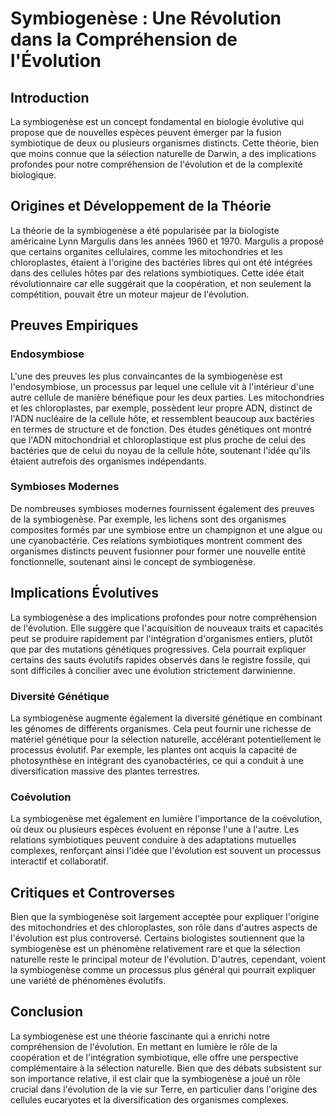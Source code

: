 # Symbiogenèse : Une Révolution dans la Compréhension de l'Évolution

## Introduction

La symbiogenèse est un concept fondamental en biologie évolutive qui propose que de nouvelles espèces peuvent émerger par la fusion symbiotique de deux ou plusieurs organismes distincts. Cette théorie, bien que moins connue que la sélection naturelle de Darwin, a des implications profondes pour notre compréhension de l'évolution et de la complexité biologique.

## Origines et Développement de la Théorie

La théorie de la symbiogenèse a été popularisée par la biologiste américaine Lynn Margulis dans les années 1960 et 1970. Margulis a proposé que certains organites cellulaires, comme les mitochondries et les chloroplastes, étaient à l'origine des bactéries libres qui ont été intégrées dans des cellules hôtes par des relations symbiotiques. Cette idée était révolutionnaire car elle suggérait que la coopération, et non seulement la compétition, pouvait être un moteur majeur de l'évolution.

## Preuves Empiriques

### Endosymbiose

L'une des preuves les plus convaincantes de la symbiogenèse est l'endosymbiose, un processus par lequel une cellule vit à l'intérieur d'une autre cellule de manière bénéfique pour les deux parties. Les mitochondries et les chloroplastes, par exemple, possèdent leur propre ADN, distinct de l'ADN nucléaire de la cellule hôte, et ressemblent beaucoup aux bactéries en termes de structure et de fonction. Des études génétiques ont montré que l'ADN mitochondrial et chloroplastique est plus proche de celui des bactéries que de celui du noyau de la cellule hôte, soutenant l'idée qu'ils étaient autrefois des organismes indépendants.

### Symbioses Modernes

De nombreuses symbioses modernes fournissent également des preuves de la symbiogenèse. Par exemple, les lichens sont des organismes composites formés par une symbiose entre un champignon et une algue ou une cyanobactérie. Ces relations symbiotiques montrent comment des organismes distincts peuvent fusionner pour former une nouvelle entité fonctionnelle, soutenant ainsi le concept de symbiogenèse.

## Implications Évolutives

La symbiogenèse a des implications profondes pour notre compréhension de l'évolution. Elle suggère que l'acquisition de nouveaux traits et capacités peut se produire rapidement par l'intégration d'organismes entiers, plutôt que par des mutations génétiques progressives. Cela pourrait expliquer certains des sauts évolutifs rapides observés dans le registre fossile, qui sont difficiles à concilier avec une évolution strictement darwinienne.

### Diversité Génétique

La symbiogenèse augmente également la diversité génétique en combinant les génomes de différents organismes. Cela peut fournir une richesse de matériel génétique pour la sélection naturelle, accélérant potentiellement le processus évolutif. Par exemple, les plantes ont acquis la capacité de photosynthèse en intégrant des cyanobactéries, ce qui a conduit à une diversification massive des plantes terrestres.

### Coévolution

La symbiogenèse met également en lumière l'importance de la coévolution, où deux ou plusieurs espèces évoluent en réponse l'une à l'autre. Les relations symbiotiques peuvent conduire à des adaptations mutuelles complexes, renforçant ainsi l'idée que l'évolution est souvent un processus interactif et collaboratif.

## Critiques et Controverses

Bien que la symbiogenèse soit largement acceptée pour expliquer l'origine des mitochondries et des chloroplastes, son rôle dans d'autres aspects de l'évolution est plus controversé. Certains biologistes soutiennent que la symbiogenèse est un phénomène relativement rare et que la sélection naturelle reste le principal moteur de l'évolution. D'autres, cependant, voient la symbiogenèse comme un processus plus général qui pourrait expliquer une variété de phénomènes évolutifs.

## Conclusion

La symbiogenèse est une théorie fascinante qui a enrichi notre compréhension de l'évolution. En mettant en lumière le rôle de la coopération et de l'intégration symbiotique, elle offre une perspective complémentaire à la sélection naturelle. Bien que des débats subsistent sur son importance relative, il est clair que la symbiogenèse a joué un rôle crucial dans l'évolution de la vie sur Terre, en particulier dans l'origine des cellules eucaryotes et la diversification des organismes complexes.